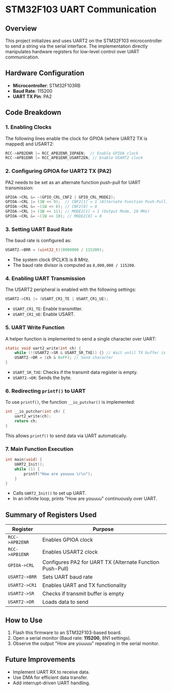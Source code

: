 # STM32F103 UART Communication

## Overview
This project initializes and uses UART2 on the STM32F103 microcontroller to send a string via the serial interface. The implementation directly manipulates hardware registers for low-level control over UART communication.

## Hardware Configuration
- **Microcontroller**: STM32F103RB
- **Baud Rate**: 115200
- **UART TX Pin**: PA2

## Code Breakdown

### 1. **Enabling Clocks**
The following lines enable the clock for GPIOA (where UART2 TX is mapped) and USART2:
```c
RCC->APB2ENR |= RCC_APB2ENR_IOPAEN;  // Enable GPIOA clock
RCC->APB1ENR |= RCC_APB1ENR_USART2EN; // Enable USART2 clock
```

### 2. **Configuring GPIOA for UART2 TX (PA2)**
PA2 needs to be set as an alternate function push-pull for UART transmission:
```c
GPIOA->CRL &= ~(GPIO_CRL_CNF2 | GPIO_CRL_MODE2);
GPIOA->CRL |= (1U << 9);  // CNF2[1] = 1 (Alternate Function Push-Pull)
GPIOA->CRL &= ~(1U << 8); // CNF2[0] = 0
GPIOA->CRL |= (1U << 11); // MODE2[1] = 1 (Output Mode, 10 MHz)
GPIOA->CRL &= ~(1U << 10); // MODE2[0] = 0
```

### 3. **Setting UART Baud Rate**
The baud rate is configured as:
```c
USART2->BRR = (uint32_t)(8000000 / 115200);
```
- The system clock (PCLK1) is 8 MHz.
- The baud rate divisor is computed as `8,000,000 / 115200`.

### 4. **Enabling UART Transmission**
The USART2 peripheral is enabled with the following settings:
```c
USART2->CR1 |= (USART_CR1_TE | USART_CR1_UE);
```
- `USART_CR1_TE`: Enable transmitter.
- `USART_CR1_UE`: Enable USART.

### 5. **UART Write Function**
A helper function is implemented to send a single character over UART:
```c
static void uart2_write(int ch) {
    while (!(USART2->SR & USART_SR_TXE)) {} // Wait until TX buffer is empty
    USART2->DR = (ch & 0xFF); // Send character
}
```
- `USART_SR_TXE`: Checks if the transmit data register is empty.
- `USART2->DR`: Sends the byte.

### 6. **Redirecting `printf()` to UART**
To use `printf()`, the function `__io_putchar()` is implemented:
```c
int __io_putchar(int ch) {
    uart2_write(ch);
    return ch;
}
```
This allows `printf()` to send data via UART automatically.

### 7. **Main Function Execution**
```c
int main(void) {
    UART2_Init();
    while (1) {
        printf("How are youuuu \r\n");
    }
}
```
- Calls `UART2_Init()` to set up UART.
- In an infinite loop, prints "How are youuuu" continuously over UART.

## Summary of Registers Used
| Register        | Purpose |
|----------------|---------|
| `RCC->APB2ENR` | Enables GPIOA clock |
| `RCC->APB1ENR` | Enables USART2 clock |
| `GPIOA->CRL`   | Configures PA2 for UART TX (Alternate Function Push-Pull) |
| `USART2->BRR`  | Sets UART baud rate |
| `USART2->CR1`  | Enables UART and TX functionality |
| `USART2->SR`   | Checks if transmit buffer is empty |
| `USART2->DR`   | Loads data to send |

## How to Use
1. Flash this firmware to an STM32F103-based board.
2. Open a serial monitor (Baud rate: **115200**, 8N1 settings).
3. Observe the output "How are youuuu" repeating in the serial monitor.

## Future Improvements
- Implement UART RX to receive data.
- Use DMA for efficient data transfer.
- Add interrupt-driven UART handling.




